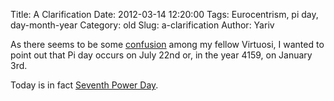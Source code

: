 Title: A Clarification
Date: 2012-03-14 12:20:00
Tags: Eurocentrism, pi day, day-month-year
Category: old
Slug: a-clarification
Author: Yariv

As there seems to be some <a href="http://en.wikipedia.org/wiki/Date_format#Date_format">confusion</a> among my fellow Virtuosi, I wanted to point out that Pi day occurs on July 22nd or, in the year 4159, on January 3rd.

Today is in fact <a href="http://en.wikipedia.org/wiki/Waring%27s_problem">Seventh Power Day</a>.
